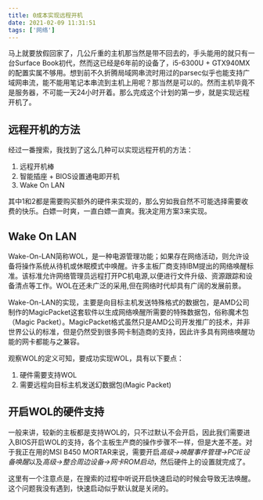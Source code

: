 ```yaml
---
title: 0成本实现远程开机
date: 2021-02-09 11:31:51
tags: ['网络']
---
```

马上就要放假回家了，几公斤重的主机那当然是带不回去的，手头能用的就只有一台Surface Book初代，然而这已经是6年前的设备了，i5-6300U + GTX940MX的配置实属不够用。想到前不久折腾局域网串流时用过的parsec似乎也能支持广域网串流，能不能用笔记本串流到主机上用呢？那当然是可以的。然而主机毕竟不是服务器，不可能一天24小时开着。那么完成这个计划的第一步，就是实现远程开机了。

## 远程开机的方法

经过一番搜索，我找到了这么几种可以实现远程开机的方法：
1. 远程开机棒
2. 智能插座 + BIOS设置通电即开机
3. Wake On LAN

其中1和2都是需要购买额外的硬件来实现的，那么穷如我自然不可能选择需要收费的快乐。白嫖一时爽，一直白嫖一直爽。我决定用方案3来实现。

## Wake On LAN

Wake-On-LAN简称WOL，是一种电源管理功能；如果存在网络活动，则允许设备将操作系统从待机或休眠模式中唤醒。许多主板厂商支持IBM提出的网络唤醒标准。该标准允许网络管理员远程打开PC机电源,以便进行文件升级、资源跟踪和设备清点等工作。WOL在还未广泛的采用,但在网络时代却具有广阔的发展前景。

Wake-On-LAN的实现，主要是向目标主机发送特殊格式的数据包，是AMD公司制作的MagicPacket这套软件以生成网络唤醒所需要的特殊数据包，俗称魔术包（Magic Packet）。MagicPacket格式虽然只是AMD公司开发推广的技术，并非世界公认的标准，但是仍然受到很多网卡制造商的支持，因此许多具有网络唤醒功能的网卡都能与之兼容。

观察WOL的定义可知，要成功实现WOL，具有以下要点：
1. 硬件需要支持WOL
2. 需要远程向目标主机发送幻数据包(Magic Packet)

## 开启WOL的硬件支持

一般来讲，较新的主板都是支持WOL的，只不过默认不会开启，因此我们需要进入BIOS开启WOL的支持，各个主板生产商的操作步骤不一样，但是大差不差。对于我正在用的MSI B450 MORTAR来说，需要开启*高级->唤醒事件管理->PCIE设备唤醒*以及*高级->整合周边设备->网卡ROM启动*，然后硬件上的设置就完成了。

这里有一个注意点是，在搜索的过程中听说开启快速启动的时候会导致无法唤醒。这个问题我没有遇到，快速启动似乎默认就是关闭的。

